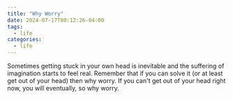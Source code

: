 ```yaml
---
title: "Why Worry"
date: 2024-07-17T00:12:26-04:00
tags:
  - life
categories:
  - life
---
```


Sometimes getting stuck in your own head is inevitable and the suffering of imagination starts to feel real.  Remember that if you can solve it (or at least get out of your head) then why worry.  If you can't get out of your head right now, you will eventually, so why worry.